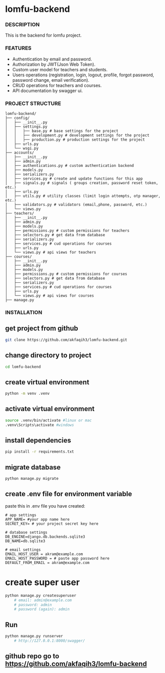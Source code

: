 # lomfu-backend

### DESCRIPTION

This is the backend for lomfu project.

### FEATURES

- Authentication by email and password.
- Authorization by JWT(Json Web Token).
- Custom user model for teachers and students.
- Users operations (registration, login, logout, profile, forgot password, password change, email verification).
- CRUD operations for teachers and courses.
- API documentation by swagger ui.

### PROJECT STRUCTURE

```
lomfu-backend/
├── config/
│   ├── __init__.py
│   ├── settings.py
│   │   ├── base.py # base settings for the project
│   │   ├── development.py # development settings for the project
│   │   ├── production.py # production settings for the project
│   ├── urls.py
│   └── wsgi.py
├── accounts/
│   ├── __init__.py
│   ├── admin.py
│   ├── authentications.py # custom authentication backend
│   ├── models.py 
│   ├── serializers.py 
│   ├── services.py # create and update functions for this app
│   ├── signals.py # signals ( groups creation, password reset token, etc.)
│   ├── urls.py
│   ├── utils.py # utility classes (limit login attempts, otp manager, etc.)
│   ├── validators.py # validators (email,phone, password, etc.)
│   └── views.py
├── teachers/
│   ├── __init__.py
│   ├── admin.py
│   ├── models.py
│   ├── permissions.py # custom permissions for teachers
│   ├── selectors.py # get data from database
│   ├── serializers.py
│   ├── services.py # cud operations for courses 
│   ├── urls.py
│   └── views.py # api views for teachers
├── courses/
│   ├── __init__.py
│   ├── admin.py
│   ├── models.py
│   ├── permissions.py # custom permissions for courses
│   ├── selectors.py # get data from database
│   ├── serializers.py
│   ├── services.py # cud operations for courses 
│   ├── urls.py
│   └── views.py # api views for courses
├── manage.py
```



### INSTALLATION
## get project from github

```bash
git clone https://github.com/akfaqih3/lomfu-backend.git
```

## change directory to project

```bash
cd lomfu-backend
```

## create virtual environment

```bash
python -m venv .venv
```

## activate virtual environment

```bash
source .venv/bin/activate #linux or mac
.venv\Scripts\activate #windows
```

## install dependencies

```bash
pip install -r requirements.txt
```

## migrate database

```bash
python manage.py migrate
```

## create .env file for environment variable

paste this in .env file you have created:

```
# app settings
APP_NAME= #your app name here
SECRET_KEY= # your project secret key here

# database settings
DB_ENGINE=django.db.backends.sqlite3
DB_NAME=db.sqlite3

# email settings
EMAIL_HOST_USER = akram@example.com
EMAIL_HOST_PASSWORD = # paste app password here
DEFAULT_FROM_EMAIL = akram@example.com
```

# create super user

```bash
python manage.py createsuperuser
    # email: admin@example.com
    # password: admin
    # password (again): admin
```

## Run 

```bash
python manage.py runserver
    # http://127.0.0.1:8000/swagger/
```


## github repo  go to https://github.com/akfaqih3/lomfu-backend



